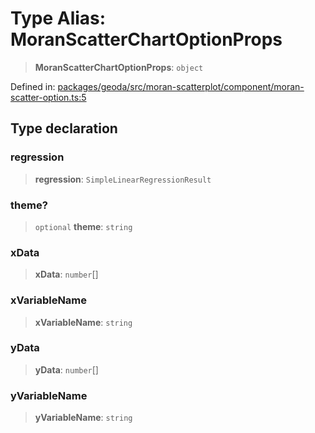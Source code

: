 # Type Alias: MoranScatterChartOptionProps

> **MoranScatterChartOptionProps**: `object`

Defined in: [packages/geoda/src/moran-scatterplot/component/moran-scatter-option.ts:5](https://github.com/GeoDaCenter/openassistant/blob/1a6f158a9bc0914d446c35a467a546a572748a5e/packages/geoda/src/moran-scatterplot/component/moran-scatter-option.ts#L5)

## Type declaration

### regression

> **regression**: `SimpleLinearRegressionResult`

### theme?

> `optional` **theme**: `string`

### xData

> **xData**: `number`[]

### xVariableName

> **xVariableName**: `string`

### yData

> **yData**: `number`[]

### yVariableName

> **yVariableName**: `string`
